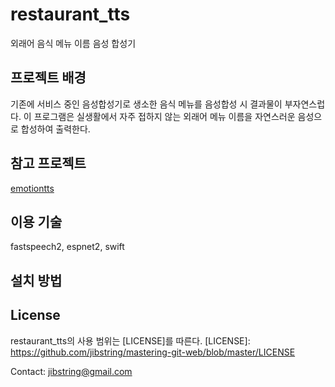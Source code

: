 # restaurant_tts
외래어 음식 메뉴 이름 음성 합성기

## 프로젝트 배경
기존에 서비스 중인 음성합성기로 생소한 음식 메뉴를 음성합성 시 결과물이 부자연스럽다.
이 프로그램은 실생활에서 자주 접하지 않는 외래어 메뉴 이름을 자연스러운 음성으로 합성하여 출력한다.

## 참고 프로젝트
[emotiontts](https://github.com/emotiontts/emotiontts_open_db)

## 이용 기술
fastspeech2, espnet2, swift

## 설치 방법

## License
restaurant_tts의 사용 범위는 [LICENSE]를 따른다.
[LICENSE]: https://github.com/jibstring/mastering-git-web/blob/master/LICENSE

Contact: jibstring@gmail.com
